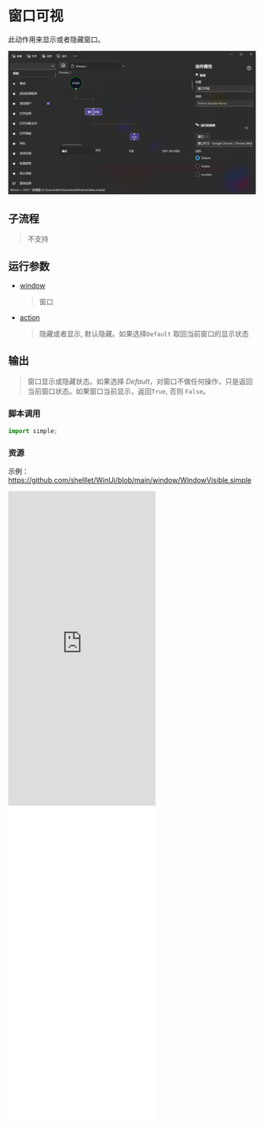 # 窗口可视 
此动作用来显示或者隐藏窗口。

![WindowVisible](./images/09.png ':size=90%')

## 子流程
> 不支持

## 运行参数

* [window](./types/Wnd.md)
  > 窗口

* [action](./enums/Visibility.md)
  > 隐藏或者显示, 默认隐藏。如果选择`Default` 取回当前窗口的显示状态

## 输出

> 窗口显示或隐藏状态。如果选择 *Default*，对窗口不做任何操作，只是返回当前窗口状态。如果窗口当前显示，返回`True`, 否则 `False`。


### 脚本调用

```python
import simple;

```

### 资源

示例：https://github.com/shelllet/WinUi/blob/main/window/WindowVisible.simple

<iframe type="text/html" height="640px" src="https://www.youtube.com/embed/V3FIUvVgH7Y" frameborder="0"></iframe>

<iframe src="//player.bilibili.com/player.html?bvid=BV1Lh4y1A7sA&page=1&autoplay=0" height='640px' scrolling="no" frameborder="no" framespacing="0" allowfullscreen="true"></iframe>

